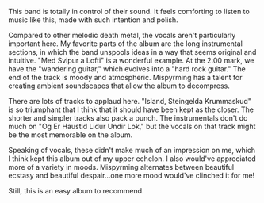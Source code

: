 This band is totally in control of their sound. It feels comforting to listen to music
like this, made with such intention and polish.

Compared to other melodic death metal, the vocals aren't particularly important here. My favorite
parts of the album are the long instrumental sections, in which the band unspools ideas
in a way that seems original and intuitive. "Med Svipur a Lofti" is a wonderful example.
At the 2:00 mark, we have the "wandering guitar," which evolves into a
"hard rock guitar." The end of the track is moody and atmospheric. Mispyrming
has a talent for creating ambient soundscapes that allow the album to decompress.

There are lots of tracks to applaud here. "Island, Steingelda Krummaskud" is so triumphant 
that I think that it should have been kept as the closer. The
shorter and simpler tracks also pack a punch. The instrumentals don't do much on
"Og Er Haustid Lidur Undir Lok," but the vocals on that track might be the most memorable
on the album.

Speaking of vocals, these didn't make much of an impression on me, which I think
kept this album out of my upper echelon. I also would've appreciated
more of a variety in moods. Mispyrming alternates between beautiful ecstasy and beautiful
despair...one more mood would've clinched it for me!

Still, this is an easy album to recommend.
